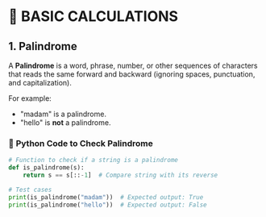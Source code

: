 # 🧮 **BASIC CALCULATIONS**

## 1. **Palindrome**

A **Palindrome** is a word, phrase, number, or other sequences of characters that reads the same forward and backward (ignoring spaces, punctuation, and capitalization). 

For example:
- "madam" is a palindrome.
- "hello" is **not** a palindrome.

### 📝 **Python Code to Check Palindrome**

```python
# Function to check if a string is a palindrome
def is_palindrome(s):
    return s == s[::-1]  # Compare string with its reverse

# Test cases
print(is_palindrome("madam"))  # Expected output: True
print(is_palindrome("hello"))  # Expected output: False
